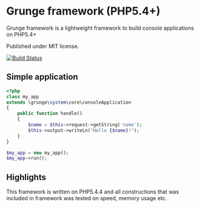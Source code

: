# Grunge framework (PHP5.4+)
Grunge framework is a lightweight framework to build console applications on PHP5.4+

Published under MIT license.

[![Build Status](https://secure.travis-ci.org/greevex/grunge.png)](http://travis-ci.org/greevex/grunge)

## Simple application
```php
<?php
class my_app
extends \grunge\system\core\consoleApplication
{
    public function handle()
    {
        $name = $this->request->getString('name');
        $this->output->writeLn("Hello {$name}!");
    }
}

$my_app = new my_app();
$my_app->run();
````

## Highlights
This framework is written on PHP5.4.4 and all constructions that
was included in framework was tested on speed, memory usage etc.